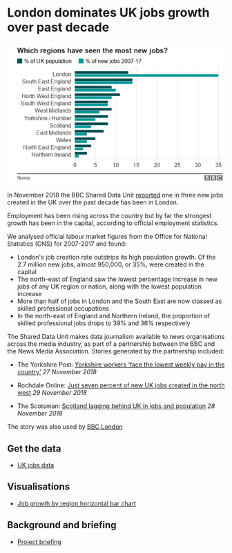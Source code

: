 # London dominates UK jobs growth over past decade

![](https://raw.githubusercontent.com/BBC-Data-Unit/UK_jobs_growth/master/Regional%20UK%20jobs%20data.PNG)

In November 2018 the BBC Shared Data Unit [reported](https://www.bbc.co.uk/news/uk-england-46288515) one in three new jobs created in the UK over the past decade has been in London.

Employment has been rising across the country but by far the strongest growth has been in the capital, according to official employment statistics.

We analysed official labour market figures from the Office for National Statistics (ONS) for 2007-2017 and found:

- London's job creation rate outstrips its high population growth. Of the 2.7 million new jobs, almost 950,000, or 35%, were created in the capital
- The north-east of England saw the lowest percentage increase in new jobs of any UK region or nation, along with the lowest population increase
- More than half of jobs in London and the South East are now classed as skilled professional occupations
- In the north-east of England and Northern Ireland, the proportion of skilled professional jobs drops to 39% and 36% respectively


The Shared Data Unit makes data journalism available to news organisations across the media industry, as part of a partnership between the BBC and the News Media Association. Stories generated by the partnership included:

  * The Yorkshire Post: [Yorkshire workers ‘face the lowest weekly pay in the country’](https://www.yorkshirepost.co.uk/news/yorkshire-workers-face-the-lowest-weekly-pay-in-the-country-1-9462841) *27 November 2018*
  
  * Rochdale Online: [Just seven percent of new UK jobs created in the north west](https://www.rochdaleonline.co.uk/news-features/2/news-headlines/124175/just-seven-percent-of-new-uk-jobs-created-in-the-north-west) *29 November 2018*

* The Scotsman: [Scotland lagging behind UK in jobs and population](https://www.scotsman.com/news/politics/scotland-lagging-behind-uk-in-jobs-and-population-1-4835762) *28 November 2018*
  
  
The story was also used by [BBC London](https://drive.google.com/file/d/12F_XrhFu6xhLyShtdJ-pE9fGHRV3kq1W/view?usp=sharing)
  
  
  
## Get the data

* [UK jobs data](https://docs.google.com/spreadsheets/d/19XkScSUVTR6dzkC7F4sqoVAH_YTEoElYNokbWrJOzBs/edit?usp=sharing)

## Visualisations

* [Job growth by region horizontal bar chart](https://github.com/BBC-Data-Unit/UK_jobs_growth/blob/master/Regional%20UK%20jobs%20data.PNG)

## Background and briefing

* [Project briefing](https://docs.google.com/document/d/1tzIhsNmIwwnQAOmOwbuLr2u1SrNmyBNezKsYZDYsaEc/edit?usp=sharing)


